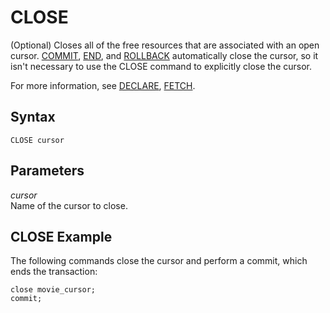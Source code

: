 # CLOSE<a name="close"></a>

\(Optional\) Closes all of the free resources that are associated with an open cursor\. [COMMIT](r_COMMIT.md), [END](r_END.md), and [ROLLBACK](r_ROLLBACK.md) automatically close the cursor, so it isn't necessary to use the CLOSE command to explicitly close the cursor\. 

For more information, see [DECLARE](declare.md), [FETCH](fetch.md)\. 

## Syntax<a name="close-synopsis"></a>

```
CLOSE cursor
```

## Parameters<a name="close-parameters"></a>

*cursor*   
Name of the cursor to close\. 

## CLOSE Example<a name="close-example"></a>

The following commands close the cursor and perform a commit, which ends the transaction:

```
close movie_cursor;
commit;
```
